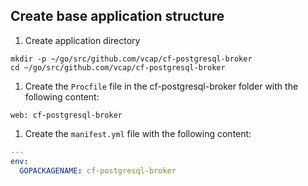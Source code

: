 ## Create base application structure

1. Create application directory
  ```exec
  mkdir -p ~/go/src/github.com/vcap/cf-postgresql-broker
  cd ~/go/src/github.com/vcap/cf-postgresql-broker
  ```

1. Create the `Procfile` file in the cf-postgresql-broker folder with the following content:
  ```file=~/go/src/github.com/$USER/cf-postgresql-broker/Procfile
  web: cf-postgresql-broker
  ```

1. Create the `manifest.yml` file with the following content:
  ```file=~/go/src/github.com/$USER/cf-postgresql-broker/manifest.yml
  ---
  env:
    GOPACKAGENAME: cf-postgresql-broker
  ```

